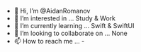 - 👋 Hi, I’m @AidanRomanov
- 👀 I’m interested in ... Study & Work
- 🌱 I’m currently learning ... Swift & SwiftUI
- 💞️ I’m looking to collaborate on ... None
- 📫 How to reach me ... -

<!---
AidanRomanov/AidanRomanov is a ✨ special ✨ repository because its `README.md` (this file) appears on your GitHub profile.
You can click the Preview link to take a look at your changes.
--->
